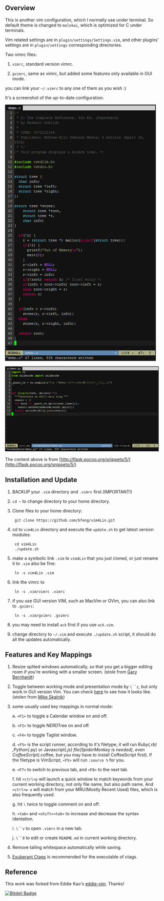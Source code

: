 ## Overview
This is another vim configuration, which I normally use under terminal. So default theme is changed to `molokai`, which is optimized for C under terminals.

Vim related settings are in `plugin/settings/Settings.vim`, and other plugins' settings are in `plugin/settings` corresponding directories.

Two vimrc files:

1. `vimrc`, standard version vimrc.

2. `gvimrc`, same as vimrc, but added some features only available in GUI mode.

you can link your `~/.vimrc` to any one of them as you wish :)

It's a screenshot of the up-to-date configuration:

![image](https://github.com/bfeng/vim4Lin/blob/airline/screenshots/Screenshot-c.png?raw=true)

![image](https://github.com/bfeng/vim4Lin/blob/airline/screenshots/Screenshot-python.png?raw=true)

The content above is from [http://flask.pocoo.org/snippets/5/](http://flask.pocoo.org/snippets/5/)

## Installation and Update

1. BACKUP your `.vim` directory and `.vimrc` first.(IMPORTANT!)

2. `cd ~` to change directory to your home directory.

3. Clone files to your home directory:

        git clone https://github.com/bfeng/vim4Lin.git

4. cd to `vim4Lin` directory and execute the `update.sh` to get latest version modules:

        cd vim4Lin
        ./update.sh

5. make a symbolic link `.vim` to `vim4Lin` that you just cloned, or just rename it to `.vim` also be fine:

        ln -s vim4Lin .vim

6. link the vimrc to

        ln -s .vim/vimrc .vimrc

7. if you use GUI version VIM, such as MacVim or GVim, you can also link to `.gvimrc`:

        ln -s .vim/gvimrc .gvimrc

8. you may need to install `ack` first if you use `ack.vim`.

9. change directory to `~/.vim` and execute `./update.sh` script, it should do all the updates automatically.

## Features and Key Mappings

1. Resize splited windows automatically, so that you  get a bigger editing room if you're working with a smaller screen. (stole from [Gary Bernhardt](https://github.com/garybernhardt))

2. Toggle between working mode and presentation mode by `\``z`, but only work in GUI version Vim. You can check [here](http://blog.eddie.com.tw/2012/03/14/switch-to-presentation-mode/) to see how it looks like. (stolen from [Mike Skalnik](https://github.com/skalnik))

3. some usually used key mappings in normal mode:

    a. `<F1>` to toggle a Calendar window on and off.

    b. `<F2>` to toggle NERDTree on and off.

    c. `<F4>` to toggle Taglist window.

    d. `<F5>` is the script runner, according to it's filetype, it will run Ruby(*.rb) ,Python(*.py) or Javascript(*.js) file(SpiderMonkey is needed), even CoffeeScript(*.coffee, but you may have to install CoffeeScript first). If the filetype is VimScript, `<F5>` will run `:source %` for you.

    e. `<F7>` to switch to previous tab, and `<F8>` to the next tab.

    f. hit `<ctrl>p` will launch a quick window to match keywords from your current working directory, not only file name, but also path name. And `<ctrl>w u` will match from your MRU(Mostly Recent Used) files, which is also frequently used.

    g. hit `\` twice to toggle comment on and off.

    h. `<tab>` and `<shift><tab>` to increase and decrease the syntax identation.

    i. `\``v` to open `.vimrc` in a new tab.

    j. `\``0` to edit or create `README.md` in current working directory.

4. Remove tailing whitespace automatically while saving.
5. [Exuberant Ctags](http://ctags.sourceforge.net/) is recommended for the executable of ctags.

## Reference
This work was forked from Eddie Kao's [eddie-vim](https://github.com/kaochenlong/eddie-vim). Thanks!

[![Bitdeli Badge](https://d2weczhvl823v0.cloudfront.net/bfeng/vim4lin/trend.png)](https://bitdeli.com/free "Bitdeli Badge")
